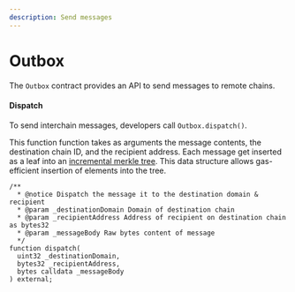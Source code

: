 ```yaml
---
description: Send messages
---
```


# Outbox

The `Outbox` contract provides an API to send messages to remote chains.

#### Dispatch

To send interchain messages, developers call `Outbox.dispatch()`.

This function function takes as arguments the message contents, the destination chain ID, and the recipient address. Each message get inserted as a leaf into an [incremental merkle tree](https://medium.com/@josephdelong/ethereum-2-0-deposit-merkle-tree-13ec8404ca4f). This data structure allows gas-efficient insertion of elements into the tree.

```solidity
/**
  * @notice Dispatch the message it to the destination domain & recipient
  * @param _destinationDomain Domain of destination chain
  * @param _recipientAddress Address of recipient on destination chain as bytes32
  * @param _messageBody Raw bytes content of message
  */
function dispatch(
  uint32 _destinationDomain,
  bytes32 _recipientAddress,
  bytes calldata _messageBody
) external;
```
